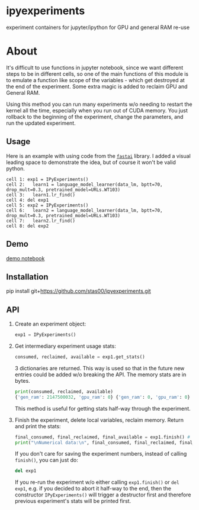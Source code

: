 # ipyexperiments
experiment containers for jupyter/ipython for GPU and general RAM re-use

# About
It's difficult to use functions in jupyter notebook, since we want different steps to be in different cells, so one of the main functions of this module is to emulate a function like scope of the variables - which get destroyed at the end of the experiment. Some extra magic is added to reclaim GPU and General RAM.

Using this method you can run many experiments w/o needing to restart the kernel all the time, especially when you run out of CUDA memory. You just rollback to the beginning of the experiment, change the parameters, and run the updated experiment.

## Usage

Here is an example with using code from the [`fastai`](https://github.com/fastai/fastai) library. I added a visual leading space to demonstrate the idea, but of course it won't be valid python.

```
cell 1: exp1 = IPyExperiments()
cell 2:   learn1 = language_model_learner(data_lm, bptt=70, drop_mult=0.3, pretrained_model=URLs.WT103)
cell 3:   learn1.lr_find()
cell 4: del exp1
cell 5: exp2 = IPyExperiments()
cell 6:   learn2 = language_model_learner(data_lm, bptt=70, drop_mult=0.3, pretrained_model=URLs.WT103)
cell 7:   learn2.lr_find()
cell 8: del exp2
```

## Demo
[demo notebook](https://github.com/stas00/ipyexperiments/blob/master/demo.ipynb)

## Installation
pip install git+https://github.com/stas00/ipyexperiments.git

## API

1. Create an experiment object:
   ```python
   exp1 = IPyExperiments()
   ```

2. Get intermediary experiment usage stats:
   ```python
   consumed, reclaimed, available = exp1.get_stats()
   ```
   3 dictionaries are returned. This way is used so that in the future new entries could be added w/o breaking the API. The memory stats are in bytes.

   ```python
   print(consumed, reclaimed, available)
   {'gen_ram': 2147500032, 'gpu_ram': 0} {'gen_ram': 0, 'gpu_ram': 0} {'gen_ram': 9921957888, 'gpu_ram': 7487881216}
   ```
   This method is useful for getting stats half-way through the experiment.

3. Finish the experiment, delete local variables, reclaim memory. Return and print the stats:
   ```python
   final_consumed, final_reclaimed, final_available = exp1.finish() # finish experiment
   print("\nNumerical data:\n", final_consumed, final_reclaimed, final_available)
   ```

   If you don't care for saving the experiment numbers, instead of calling `finish()`, you can just do:
   ```python
   del exp1
   ```
   If you re-run the experiment w/o either calling `exp1.finish()` or `del exp1`, e.g. if you decided to abort it half-way to the end, then the constructor `IPyExperiments()` will trigger a destructor first and therefore previous experiment's stats will be printed first.
